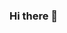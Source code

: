 ### Hi there 👋

<!--
**DiannitaOlipmimi/DiannitaOlipmimi** is a ✨ _special_ ✨ repository because its `README.md` (this file) appears on your GitHub profile.

Here are some ideas to get you started:

- 🔭 I’m currently working on getting job
- 🌱 I’m currently learning SQL
- 👯 I’m looking to collaborate on any data analyst projects
- 🤔 I’m looking for help with Machine Learning
- 💬 Ask me about Statistics
- 😄 Pronouns: She/Her

